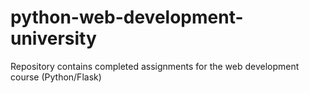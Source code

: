 # python-web-development-university
Repository contains completed assignments for the web development course (Python/Flask)
